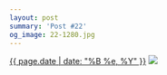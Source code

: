 ```yaml
---
layout: post
summary: 'Post #22'
og_image: 22-1280.jpg
---
```


<p>
  <time><a href="/22">{{ page.date | date: "%B %e, %Y" }}</a></time>
  <a href="/22"><img src="{{ site.assets_url }}/22-640.jpg" srcset="{{ site.assets_url }}/22-1280.jpg 1280w, {{ site.assets_url }}/22-960.jpg 960w, {{ site.assets_url }}/22-640.jpg 640w, {{ site.assets_url }}/22-320.jpg 320w" sizes="(min-width: 700px) 50vw, calc(100vw - 2rem)" /></a>
</p>
